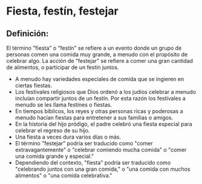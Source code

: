 # Fiesta, festín, festejar

## Definición: 

El término "fiesta" o "festín" se refiere a un evento donde un grupo de personas comen una comida muy grande, a menudo con el propósito de celebrar algo. La acción de "festejar" se refiere a comer una gran cantidad de alimentos, o participar de un festín juntos.

* A menudo hay variedades especiales de comida que se ingieren en ciertas fiestas.
* Los festivales religiosos que Dios ordenó a los judíos celebrar a menudo incluían compartir juntos de un festín.  Por esta razón los festivales a menudo se les llama festines o fiestas.
* En tiempos bíblicos, los reyes y otras personas ricas y poderosas a menudo hacían fiestas para entretener a sus familias o amigos.
* En la historia del hijo pródigo, el padre celebró una fiesta especial para celebrar el regreso de su hijo.
* Una fiesta a veces dura varios días o más.
* El término "festejar" podría ser traducido como "comer extravagantemente" o "celebrar comiendo mucha comida" o "comer una comida grande y especial."
* Dependiendo del contexto, "fiesta" podría ser traducido como "celebrando juntos con una gran comida," o "una comida con muchos alimentos" o "una comida celebrativa."

